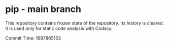 # pip - main branch

This repository contains frozen state of the repository.
Its history is cleared. It is used only for static code
analysis with Codacy.

Commit Time: 1687865153